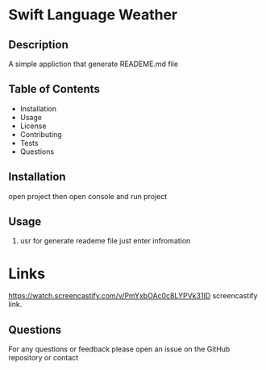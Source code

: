 
# Swift Language Weather

## Description

A simple appliction that  generate READEME.md file

## Table of Contents

- Installation
- Usage
- License
- Contributing
- Tests
- Questions

## Installation

open project then open console and  run project

## Usage

1. usr for generate reademe file just enter infromation

# Links 

https://watch.screencastify.com/v/PmYxbOAc0c8LYPVk31ID screencastify link. 

## Questions

For any questions or feedback please open an issue on the GitHub repository or contact
